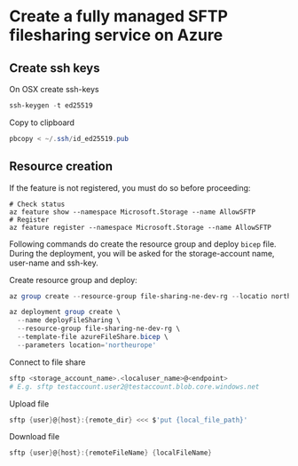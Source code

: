 # Create a fully managed SFTP filesharing service on Azure

## Create ssh keys

On OSX create ssh-keys
```PowerShell
ssh-keygen -t ed25519 
```

Copy to clipboard
```PowerShell
pbcopy < ~/.ssh/id_ed25519.pub
```

## Resource creation

If the feature is not registered, you must do so before proceeding:
```shell
# Check status
az feature show --namespace Microsoft.Storage --name AllowSFTP
# Register
az feature register --namespace Microsoft.Storage --name AllowSFTP 
```

Following commands do create the resource group and deploy `bicep` file. During the deployment, you will be asked for the storage-account name, user-name and ssh-key.

Create resource group and deploy:
```PowerShell
az group create --resource-group file-sharing-ne-dev-rg --locatio northeurope

az deployment group create \       
  --name deployFileSharing \  
  --resource-group file-sharing-ne-dev-rg \
  --template-file azureFileShare.bicep \
  --parameters location='northeurope'
```

Connect to file share
```PowerShell
sftp <storage_account_name>.<localuser_name>@<endpoint>
# E.g. sftp testaccount.user2@testaccount.blob.core.windows.net
```

Upload file
```PowerShell
sftp {user}@{host}:{remote_dir} <<< $'put {local_file_path}'
```

Download file
```PowerShell
sftp {user}@{host}:{remoteFileName} {localFileName}
```
